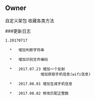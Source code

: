 ## Owner
自定义架包 收藏各类方法

###更新日志

    1.20170717

      *   增加判断字符串

      *   增加识别文件编码

      *   2017.07.23 增加一个反射
                    增加获取手机信息(wifi信息)

      *   2017.08.01 增加生成手机信息

      *   2017.08.02 修改匹配正整数
